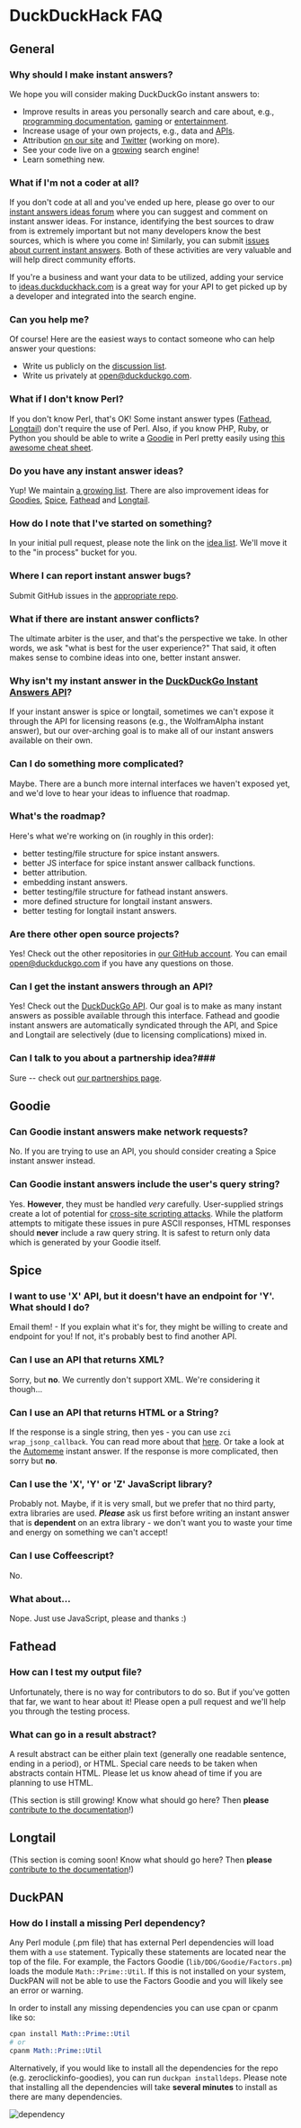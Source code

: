 # DuckDuckHack FAQ
<!--
<h2 class='summary' moreat='faq'>DuckDuckHack FAQ</h2>
<div markdown="1" class="summary-text">
[DuckDuckHack FAQ page](http://duck.co/duckduckhack/faq)
</div>
-->
## General

### Why should I make instant answers?

We hope you will consider making DuckDuckGo instant answers to:

- Improve results in areas you personally search and care about, e.g., [programming documentation](https://duckduckgo.com/?q=perl+split), [gaming](https://duckduckgo.com/?q=roll+3d12+%2B+4) or [entertainment](https://duckduckgo.com/?q=xkcd).
- Increase usage of your own projects, e.g., data and [APIs](https://duckduckgo.com/?q=cost+of+living+nyc+philadelphia).
- Attribution [on our site](https://duckduckgo.com/goodies.html) and [Twitter](https://twitter.com/duckduckhack) (working on more).
- See your code live on a [growing](https://duckduckgo.com/traffic.html) search engine!
- Learn something new.

### What if I'm not a coder at all?

If you don't code at all and you've ended up here, please go over to our [instant answers ideas forum](http://ideas.duckduckhack.com/) where you can suggest and comment on instant answer ideas. For instance, identifying the best sources to draw from is extremely important but not many developers know the best sources, which is where you come in! Similarly, you can submit [issues about current instant answers](https://github.com/duckduckgo/duckduckgo/issues?direction=desc&sort=created&state=open). Both of these activities are very valuable and will help direct community efforts.

If you're a business and want your data to be utilized, adding your service to [ideas.duckduckhack.com](http://ideas.duckduckhack.com) is a great way for your API to get picked up by a developer and integrated into the search engine.

### Can you help me?
<!--
<h2 class='summary' moreat='faq'>DuckDuckHack mailing list</h2>
<div markdown="1" class="summary-text">
Subscribe to the DuckDuckHack [discussion list](https://www.listbox.com/subscribe/?list_id=197814)
</div>
-->
Of course! Here are the easiest ways to contact someone who can help answer your questions:

- Write us publicly on the [discussion list](https://www.listbox.com/subscribe/?list_id=197814).
- Write us privately at open@duckduckgo.com.

### What if I don't know Perl?

If you don't know Perl, that's OK! Some instant answer types ([Fathead](https://github.com/duckduckgo/duckduckgo-documentation/blob/master/duckduckhack/fathead/fathead_overview.md), [Longtail](https://github.com/duckduckgo/duckduckgo-documentation/blob/master/duckduckhack/longtail/longtail_overview.md)) don't require the use of Perl. Also, if you know PHP, Ruby, or Python you should be able to write a [Goodie](https://github.com/duckduckgo/duckduckgo-documentation/blob/master/duckduckhack/goodie/goodie_overview.md) in Perl pretty easily using [this awesome cheat sheet](http://hyperpolyglot.org/scripting).

### Do you have any instant answer ideas?

Yup! We maintain [a growing list](http://ideas.duckduckhack.com/). There are also improvement ideas for [Goodies](https://github.com/duckduckgo/zeroclickinfo-goodies/issues), [Spice](https://github.com/duckduckgo/zeroclickinfo-spice/issues), [Fathead](https://github.com/duckduckgo/zeroclickinfo-fathead/issues) and [Longtail](https://github.com/duckduckgo/zeroclickinfo-longtail/issues).

### How do I note that I've started on something?

In your initial pull request, please note the link on the [idea list](http://ideas.duckduckhack.com/). We'll move it to the "in process" bucket for you.

### Where I can report instant answer bugs?

Submit GitHub issues in the [appropriate repo](http://github.com/duckduckgo).

### What if there are instant answer conflicts?

The ultimate arbiter is the user, and that's the perspective we take. In other words, we ask "what is best for the user experience?" That said, it often makes sense to combine ideas into one, better instant answer.

### Why isn't my instant answer in the [DuckDuckGo Instant Answers API](https://api.duckduckgo.com)?

If your instant answer is spice or longtail, sometimes we can't expose it through the API for licensing reasons (e.g., the WolframAlpha instant answer), but our
over-arching goal is to make all of our instant answers available on their own.

### Can I do something more complicated?

Maybe. There are a bunch more internal interfaces we haven't exposed yet, and we'd love to hear your ideas to influence that roadmap.

### What's the roadmap?

Here's what we're working on (in roughly in this order):

- better testing/file structure for spice instant answers.
- better JS interface for spice instant answer callback functions.
- better attribution.
- embedding instant answers.
- better testing/file structure for fathead instant answers.
- more defined structure for longtail instant answers.
- better testing for longtail instant answers.

### Are there other open source projects? 

Yes! Check out the other repositories in [our GitHub account](https://github.com/duckduckgo). You can email open@duckduckgo.com if you have any questions on those.

### Can I get the instant answers through an API?

Yes! Check out the [DuckDuckGo API](https://api.duckduckgo.com). Our goal is to make as many instant answers as possible
available through this interface. Fathead and goodie instant answers are automatically syndicated through the API, and Spice and Longtail are selectively (due to licensing complications) mixed in.

### Can I talk to you about a partnership idea?###

Sure -- check out [our partnerships page](http://help.duckduckgo.com/customer/portal/articles/775109-partnerships).

## Goodie

### Can Goodie instant answers make network requests?

No. If you are trying to use an API, you should consider creating a Spice instant answer instead.

### Can Goodie instant answers include the user's query string?

Yes. **However**, they must be handled *very* carefully. User-supplied strings create a lot of potential for [cross-site scripting attacks](https://www.owasp.org/index.php/Cross-site_Scripting_%28XSS%29).  While the platform attempts to mitigate these issues in pure ASCII responses, HTML responses should **never** include a raw query string. It is safest to return only data which is generated by your Goodie itself.

## Spice

### I want to use 'X' API, but it doesn't have an endpoint for 'Y'. What should I do?

Email them! - If you explain what it's for, they might be willing to create and endpoint for you! If not, it's probably best to find another API.

### Can I use an API that returns XML?

Sorry, but **no**. We currently don't support XML. We're considering it though...

### Can I use an API that returns HTML or a String? 

If the response is a single string, then yes - you can use `zci wrap_jsonp_callback`. You can read more about that [here](#). Or take a look at the [Automeme](https://github.com/duckduckgo/zeroclickinfo-spice/blob/spice2/lib/DDG/Spice/Automeme.pm#L8) instant answer. If the response is more complicated, then sorry but **no**.

### Can I use the 'X', 'Y' or 'Z' JavaScript library?

Probably not. Maybe, if it is very small, but we prefer that no third party, extra libraries are used. ***Please*** ask us first before writing an instant answer that is **dependent** on an extra library - we don't want you to waste your time and energy on something we can't accept!

### Can I use Coffeescript?

No.

### What about...

Nope. Just use JavaScript, please and thanks :)

## Fathead

### How can I test my output file?

Unfortunately, there is no way for contributors to do so. But if you've gotten that far, we want to hear about it! Please open a pull request and we'll help you through the testing process.

### What can go in a result abstract?

A result abstract can be either plain text (generally one readable sentence, ending in a period), or HTML. Special care needs to be taken when abstracts contain HTML. Please let us know ahead of time if you are planning to use HTML.

(This section is still growing! Know what should go here? Then **please** [contribute to the documentation](https://github.com/duckduckgo/duckduckgo-documentation/blob/master/CONTRIBUTING.md)!)

## Longtail

(This section is coming soon! Know what should go here? Then **please** [contribute to the documentation](https://github.com/duckduckgo/duckduckgo-documentation/blob/master/CONTRIBUTING.md)!)

## DuckPAN

### How do I install a missing Perl dependency?
<!--
<h2 class='summary' moreat='faq#how-do-i-install-a-missing-perl-dependency'>DuckPAN installing dependencies</h2>
<div markdown="1" class="summary-text">
Any Perl module (.pm file) that has external Perl dependencies will load them with a `use` statement. Typically these statements are located near the top of the file. For example, the Factors Goodie (`lib/DDG/Goodie/Factors.pm`) loads the module `Math::Prime::Util`. If this is not installed on your system, DuckPAN will not be able to use the Factors Goodie and you will likely see an error or warning.

In order to install any missing dependencies you can use cpan or cpanm like so:

```perl
cpan install Math::Prime::Util
or
cpanm Math::Prime::Util
```

</div>
-->
Any Perl module (.pm file) that has external Perl dependencies will load them with a `use` statement. Typically these statements are located near the top of the file. For example, the Factors Goodie (`lib/DDG/Goodie/Factors.pm`) loads the module `Math::Prime::Util`. If this is not installed on your system, DuckPAN will not be able to use the Factors Goodie and you will likely see an error or warning.

In order to install any missing dependencies you can use cpan or cpanm like so:

```perl
cpan install Math::Prime::Util
# or
cpanm Math::Prime::Util
```

Alternatively, if you would like to install all the dependencies for the repo (e.g. zeroclickinfo-goodies), you can run `duckpan installdeps`. Please note that installing all the dependencies will take **several minutes** to install as there are many dependencies.

![dependency](https://raw.githubusercontent.com/duckduckgo/duckduckgo-documentation/master/duckpan/assets/dependency.png)
